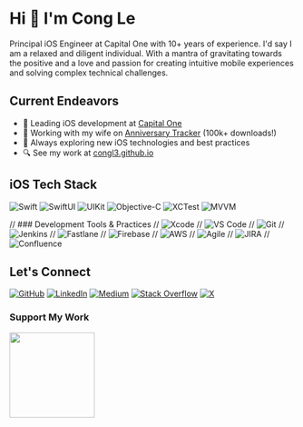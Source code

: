 # Hi 👋 I'm Cong Le

Principal iOS Engineer at Capital One with 10+ years of experience. 
I'd say I am a relaxed and diligent individual. With a mantra of gravitating towards the positive and a love and passion for creating intuitive mobile experiences and solving complex technical challenges.

## Current Endeavors
* 🏢 Leading iOS development at [Capital One](https://jobs.capitalone.co.uk/)
* 📱 Working with my wife on [Anniversary Tracker](http://congl3.github.io/AnniversaryTrackerApp/) (100k+ downloads!)
* 🌟 Always exploring new iOS technologies and best practices
* 🔍 See my work at [congl3.github.io](http://congl3.github.io/)

## iOS Tech Stack
![Swift](https://img.shields.io/badge/-Swift-FA7343?style=flat-square&logo=swift&logoColor=white)
![SwiftUI](https://img.shields.io/badge/-SwiftUI-blue?style=flat-square&logo=swift&logoColor=white)
![UIKit](https://img.shields.io/badge/-UIKit-2396F3?style=flat-square&logo=swift&logoColor=white)
![Objective-C](https://img.shields.io/badge/-Objective--C-438EFF?style=flat-square&logo=apple&logoColor=white)
![XCTest](https://img.shields.io/badge/-XCTest-147EFB?style=flat-square&logo=xcode&logoColor=white)
![MVVM](https://img.shields.io/badge/-MVVM-FF69B4?style=flat-square)

// ### Development Tools & Practices
// ![Xcode](https://img.shields.io/badge/-Xcode-147EFB?style=flat-square&logo=xcode&logoColor=white)
// ![VS Code](https://img.shields.io/badge/-VS%20Code-007ACC?style=flat-square&logo=visual-studio-code&logoColor=white)
// ![Git](https://img.shields.io/badge/-Git-F05032?style=flat-square&logo=git&logoColor=white)
// ![Jenkins](https://img.shields.io/badge/-Jenkins-D24939?style=flat-square&logo=jenkins&logoColor=white)
// ![Fastlane](https://img.shields.io/badge/-Fastlane-00F200?style=flat-square&logo=fastlane&logoColor=white)
// ![Firebase](https://img.shields.io/badge/-Firebase-FFCA28?style=flat-square&logo=firebase&logoColor=black)
// ![AWS](https://img.shields.io/badge/-AWS-232F3E?style=flat-square&logo=amazon-aws&logoColor=white)
// ![Agile](https://img.shields.io/badge/-Agile-83B81A?style=flat-square&logo=agile&logoColor=white)
// ![JIRA](https://img.shields.io/badge/-JIRA-0052CC?style=flat-square&logo=jira&logoColor=white)
// ![Confluence](https://img.shields.io/badge/-Confluence-172B4D?style=flat-square&logo=confluence&logoColor=white)

## Let's Connect
[![GitHub](https://img.shields.io/badge/-GitHub-181717?style=flat-square&logo=github)](https://www.github.com/CongL3)
[![LinkedIn](https://img.shields.io/badge/-LinkedIn-0A66C2?style=flat-square&logo=linkedin)](https://www.linkedin.com/in/cong-le-ios)
[![Medium](https://img.shields.io/badge/-Medium-000000?style=flat-square&logo=medium)](http://www.medium.com/@congle)
[![Stack Overflow](https://img.shields.io/badge/-Stack%20Overflow-FE7A16?style=flat-square&logo=stack-overflow&logoColor=white)](https://www.stackoverflow.com/users/1265601/congl3)
[![X](https://img.shields.io/badge/-X-000000?style=flat-square&logo=x)](https://www.x.com/CongLe)

### Support My Work
<a href="https://www.buymeacoffee.com/congle"><img src="https://cdn.buymeacoffee.com/buttons/v2/default-yellow.png" width="150"/></a>
